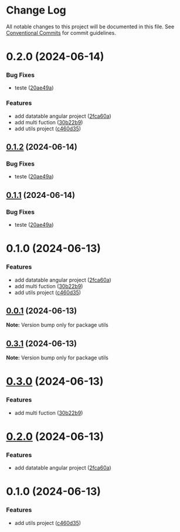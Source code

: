 # Change Log

All notable changes to this project will be documented in this file.
See [Conventional Commits](https://conventionalcommits.org) for commit guidelines.

# 0.2.0 (2024-06-14)


### Bug Fixes

* teste ([20ae49a](https://github.com/felipeaufe/lerna/commit/20ae49addd069bdaaf7ccaa76deee3393dbb6118))


### Features

* add datatable angular project ([2fca60a](https://github.com/felipeaufe/lerna/commit/2fca60a6783c5604660963fa445860661f57df02))
* add multi fuction ([30b22b9](https://github.com/felipeaufe/lerna/commit/30b22b927110f0673e122897c6b9e48326c2112b))
* add utils project ([c460d35](https://github.com/felipeaufe/lerna/commit/c460d3511be357b8612bcf69beed1c6ce6b8264d))





## [0.1.2](https://github.com/felipeaufe/lerna/compare/@felipeaufe/utils@0.1.0...@felipeaufe/utils@0.1.2) (2024-06-14)


### Bug Fixes

* teste ([20ae49a](https://github.com/felipeaufe/lerna/commit/20ae49addd069bdaaf7ccaa76deee3393dbb6118))





## [0.1.1](https://github.com/felipeaufe/lerna/compare/@felipeaufe/utils@0.1.0...@felipeaufe/utils@0.1.1) (2024-06-14)


### Bug Fixes

* teste ([20ae49a](https://github.com/felipeaufe/lerna/commit/20ae49addd069bdaaf7ccaa76deee3393dbb6118))





# 0.1.0 (2024-06-13)


### Features

* add datatable angular project ([2fca60a](https://github.com/felipeaufe/lerna/commit/2fca60a6783c5604660963fa445860661f57df02))
* add multi fuction ([30b22b9](https://github.com/felipeaufe/lerna/commit/30b22b927110f0673e122897c6b9e48326c2112b))
* add utils project ([c460d35](https://github.com/felipeaufe/lerna/commit/c460d3511be357b8612bcf69beed1c6ce6b8264d))





## [0.0.1](https://github.com/felipeaufe/lerna/compare/utils@0.3.1...utils@0.0.1) (2024-06-13)

**Note:** Version bump only for package utils





## [0.3.1](https://github.com/felipeaufe/lerna/compare/utils@0.3.0...utils@0.3.1) (2024-06-13)

**Note:** Version bump only for package utils





# [0.3.0](https://github.com/felipeaufe/lerna/compare/utils@0.2.0...utils@0.3.0) (2024-06-13)


### Features

* add multi fuction ([30b22b9](https://github.com/felipeaufe/lerna/commit/30b22b927110f0673e122897c6b9e48326c2112b))





# [0.2.0](https://github.com/felipeaufe/lerna/compare/utils@0.1.0...utils@0.2.0) (2024-06-13)


### Features

* add datatable angular project ([2fca60a](https://github.com/felipeaufe/lerna/commit/2fca60a6783c5604660963fa445860661f57df02))





# 0.1.0 (2024-06-13)


### Features

* add utils project ([c460d35](https://github.com/felipeaufe/lerna/commit/c460d3511be357b8612bcf69beed1c6ce6b8264d))
